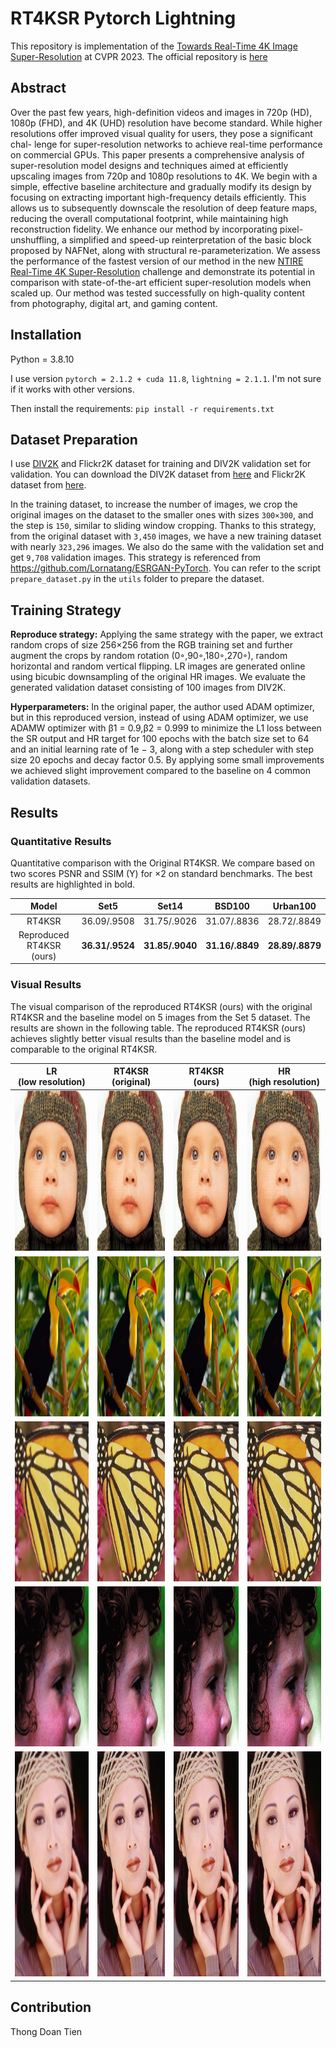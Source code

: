 # RT4KSR Pytorch Lightning

This repository is implementation of the [Towards Real-Time 4K Image Super-Resolution](https://openaccess.thecvf.com/content/CVPR2023W/NTIRE/papers/Zamfir_Towards_Real-Time_4K_Image_Super-Resolution_CVPRW_2023_paper.pdf) at CVPR 2023. The official repository is [here](https://github.com/eduardzamfir/RT4KSR)

## Abstract

Over the past few years, high-definition videos and images in 720p (HD), 1080p (FHD), and 4K (UHD) resolution have become standard. While higher resolutions offer improved visual quality for users, they pose a significant chal- lenge for super-resolution networks to achieve real-time performance on commercial GPUs. This paper presents a comprehensive analysis of super-resolution model designs and techniques aimed at efficiently upscaling images from 720p and 1080p resolutions to 4K. We begin with a simple, effective baseline architecture and gradually modify its design by focusing on extracting important high-frequency details efficiently. This allows us to subsequently downscale the resolution of deep feature maps, reducing the overall computational footprint, while maintaining high reconstruction fidelity. We enhance our method by incorporating pixel-unshuffling, a simplified and speed-up reinterpretation of the basic block proposed by NAFNet, along with structural re-parameterization. We assess the performance of the fastest version of our method in the new [NTIRE Real-Time 4K Super-Resolution](https://cvlai.net/ntire/2023/) challenge and demonstrate its potential in comparison with state-of-the-art efficient super-resolution models when scaled up. Our method was tested successfully on high-quality content from photography, digital art, and gaming content.

## Installation
Python = 3.8.10

I use version `pytorch = 2.1.2 + cuda 11.8`, `lightning = 2.1.1`. I'm not sure if it works with other versions.

Then install the requirements: `pip install -r requirements.txt`


## Dataset Preparation

I use [DIV2K](https://data.vision.ee.ethz.ch/cvl/DIV2K/) and Flickr2K dataset for training and DIV2K validation set for validation. You can download the DIV2K dataset from [here](https://data.vision.ee.ethz.ch/cvl/DIV2K/) and Flickr2K dataset from [here](https://huggingface.co/datasets/goodfellowliu/Flickr2K/resolve/main/Flickr2K.zip). 

In the training dataset, to increase the number of images, we crop the original images on the dataset to the smaller ones with sizes `300×300`, and the step is `150`, similar to sliding window cropping. Thanks to this strategy, from the original dataset with `3,450` images, we have a new training dataset with nearly `323,296` images. We also do the same with the validation set and get `9,708` validation images. This strategy is referenced from https://github.com/Lornatang/ESRGAN-PyTorch. You can refer to the script `prepare_dataset.py` in the `utils` folder to prepare the dataset.

## Training Strategy

**Reproduce strategy:** Applying the same strategy with the paper, we extract random crops of size 256×256 from the RGB training set and further augment the crops by random rotation (0◦,90◦,180◦,270◦), random horizontal and random vertical flipping. LR images are generated online using bicubic downsampling of the original HR images. We evaluate the generated validation dataset consisting of 100 images from DIV2K. 

**Hyperparameters:** In the original paper, the author used ADAM optimizer, but in this reproduced version, instead of using ADAM optimizer, we use ADAMW optimizer with β1 = 0.9,β2 = 0.999 to minimize the L1 loss between the SR output and HR target for 100 epochs with the batch size set to 64 and an initial learning rate of 1e − 3, along with a step scheduler with step size 20 epochs and decay factor 0.5. By applying some small improvements we achieved slight improvement compared to the baseline on 4 common validation datasets.

## Results

### Quantitative Results

Quantitative comparison with the Original RT4KSR. We compare based on two scores PSNR and SSIM (Y) for ×2 on standard benchmarks. The best results are highlighted in bold.

| Model                    | Set5        | Set14       | BSD100      | Urban100     |
| :---:                    | :---:       | :---:       | :---:       | :---:        |
| RT4KSR                   | 36.09/.9508 | 31.75/.9026 | 31.07/.8836 | 28.72/.8849  |
| Reproduced RT4KSR (ours) | **36.31/.9524** | **31.85/.9040** | **31.16/.8849** | **28.89/.8879**  |

### Visual Results

The visual comparison of the reproduced RT4KSR (ours) with the original RT4KSR and the baseline model on 5 images from the Set 5 dataset. The results are shown in the following table. The reproduced RT4KSR (ours) achieves slightly better visual results than the baseline model and is comparable to the original RT4KSR.

| LR</br>(low resolution) | RT4KSR</br>(original) | RT4KSR</br>(ours) | HR</br>(high resolution) |
|:---:|:---:|:---:|:---:|
| <img src="docs/lr/baby.png" height="256" width="256"/> | <img src="docs/sr_base/baby.png" height="256" width="256"/> | <img src="docs/sr_our/baby.png" height="256" width="256"/> | <img src="docs/hr/baby.png" height="256" width="256"/> |
| <img src="docs/lr/bird.png" height="256" width="256"/> | <img src="docs/sr_base/bird.png" height="256" width="256"/> | <img src="docs/sr_our/bird.png" height="256" width="256"/> | <img src="docs/hr/bird.png" height="256" width="256"/> |
| <img src="docs/lr/butterfly.png" height="256" width="256"/> | <img src="docs/sr_base/butterfly.png" height="256" width="256"/> | <img src="docs/sr_our/butterfly.png" height="256" width="256"/> | <img src="docs/hr/butterfly.png" height="256" width="256"/> |
| <img src="docs/lr/head.png" height="256" width="256"/> | <img src="docs/sr_base/head.png" height="256" width="256"/> | <img src="docs/sr_our/head.png" height="256" width="256"/> | <img src="docs/hr/head.png" height="256" width="256"/> |
| <img src="docs/lr/woman.png" height="360" width="256"/> | <img src="docs/sr_base/woman.png" height="360" width="256"/> | <img src="docs/sr_our/woman.png" height="360" width="256"/> | <img src="docs/hr/woman.png" height="360" width="256"/> |


## Contribution

Thong Doan Tien